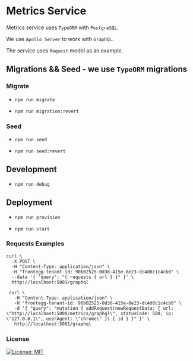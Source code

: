 # Metrics Service

Metrics service uses `TypeORM` with `PostgreSQL`.


We use `Apollo Server` to work with `GraphQL`.

The service uses `Request` model as an example.

## Migrations && Seed - we use `TypeORM` migrations


### Migrate
   * `npm run migrate`

   * `npm run migration:revert`

### Seed
   * `npm run seed`

   * `npm run seed:revert`


## Development

   * `npm run debug`


## Deployment

   * `npm run provision`

   * `npm run start`

### Requests Examples

    curl \
      -X POST \
      -H "Content-Type: application/json" \
      -H "frontegg-tenant-id: 90b02525-0d38-415e-8e23-dc4d8c1c4cb0" \
      --data '{ "query": "{ requests { url } }" }' \
      http://localhost:5001/graphql

     curl \
       -H "Content-Type: application/json" \
       -H "frontegg-tenant-id: 90b02525-0d38-415e-8e23-dc4d8c1c4cb0" \
       -d '{ "query": "mutation { addRequest(newRequestData: { url: \"http://localhost:5000/metrics/graphql\", statusCode: 500, ip: \"127.0.0.1\", userAgent: \"chrome\" }) { id } }" }' \
       http://localhost:5001/graphql


### License
[![License: MIT](https://img.shields.io/badge/License-MIT-blue.svg)](https://opensource.org/licenses/MIT)


